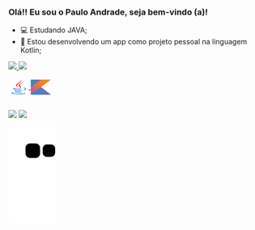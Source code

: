 ### Olá!! Eu sou o Paulo Andrade, seja bem-vindo (a)!

- :computer: Estudando JAVA;
- :calling:  Estou desenvolvendo um app como projeto pessoal na linguagem Kotlin;



<div>
  <a href="https://github.com/Andradeph">
  <img height="180em" src="https://github-readme-stats.vercel.app/api?username=andradeph&show_icons=true&theme=dracula&include_all_commits=true&count_private=true"/>
  <img height="180em" src="https://github-readme-stats.vercel.app/api/top-langs/?username=andradeph&layout=compact&langs_count=7&theme=dark"/>
</div>
  
  <div style="display: inline_block"><br>
  <img align="center" alt="Paulo-Java" height="30" width="40" src="https://github.com/devicons/devicon/blob/master/icons/java/java-original.svg">

  <img align="center" alt="Paulo-Kotlin" height="30" width="40" src="https://github.com/devicons/devicon/blob/master/icons/kotlin/kotlin-original.svg">
</div>
  
  ##
  
  </div>
  <a href="https://www.linkedin.com/in/paulo-andrade-7b8917b3/" target="_blank"><img src="https://img.shields.io/badge/-LinkedIn-%230077B5?style=for-the-badge&logo=linkedin&logoColor=white" target="_blank"></a> 
  <a href = "mailto:deandradeph@gmail.com"><img src="https://img.shields.io/badge/-Gmail-%23333?style=for-the-badge&logo=gmail&logoColor=white" target="_blank"></a>
 
 
  ![Snake animation](https://github.com/rafaballerini/rafaballerini/blob/output/github-contribution-grid-snake.svg)
 

